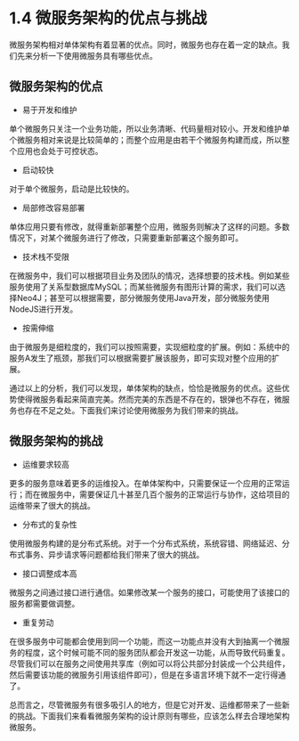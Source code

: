 # 1.4 微服务架构的优点与挑战

微服务架构相对单体架构有着显著的优点。同时，微服务也存在着一定的缺点。我们先来分析一下使用微服务具有哪些优点。



## 微服务架构的优点

* 易于开发和维护

单个微服务只关注一个业务功能，所以业务清晰、代码量相对较小。开发和维护单个微服务相对来说是比较简单的；而整个应用是由若干个微服务构建而成，所以整个应用也会处于可控状态。

* 启动较快

对于单个微服务，启动是比较快的。

* 局部修改容易部署

单体应用只要有修改，就得重新部署整个应用，微服务则解决了这样的问题。多数情况下，对某个微服务进行了修改，只需要重新部署这个服务即可。

* 技术栈不受限

在微服务中，我们可以根据项目业务及团队的情况，选择想要的技术栈。例如某些服务使用了关系型数据库MySQL；而某些微服务有图形计算的需求，我们可以选择Neo4J；甚至可以根据需要，部分微服务使用Java开发，部分微服务使用NodeJS进行开发。

* 按需伸缩

由于微服务是细粒度的，我们可以按照需要，实现细粒度的扩展。例如：系统中的服务A发生了瓶颈，那我们可以根据需要扩展该服务，即可实现对整个应用的扩展。

通过以上的分析，我们可以发现，单体架构的缺点，恰恰是微服务的优点。这些优势使得微服务看起来简直完美。然而完美的东西是不存在的，银弹也不存在，微服务也存在不足之处。下面我们来讨论使用微服务为我们带来的挑战。



## 微服务架构的挑战

* 运维要求较高

更多的服务意味着更多的运维投入。在单体架构中，只需要保证一个应用的正常运行；而在微服务中，需要保证几十甚至几百个服务的正常运行与协作，这给项目的运维带来了很大的挑战。

* 分布式的复杂性

使用微服务构建的是分布式系统。对于一个分布式系统，系统容错、网络延迟、分布式事务、异步请求等问题都给我们带来了很大的挑战。

* 接口调整成本高

微服务之间通过接口进行通信。如果修改某一个服务的接口，可能使用了该接口的服务都需要做调整。

* 重复劳动

在很多服务中可能都会使用到同一个功能，而这一功能点并没有大到抽离一个微服务的程度，这个时候可能不同的服务团队都会开发这一功能，从而导致代码重复。尽管我们可以在服务之间使用共享库（例如可以将公共部分封装成一个公共组件，然后需要该功能的微服务引用该组件即可），但是在多语言环境下就不一定行得通了。

总而言之，尽管微服务有很多吸引人的地方，但是它对开发、运维都带来了一些新的挑战。下面我们来看看微服务架构的设计原则有哪些，应该怎么样去合理地架构微服务。